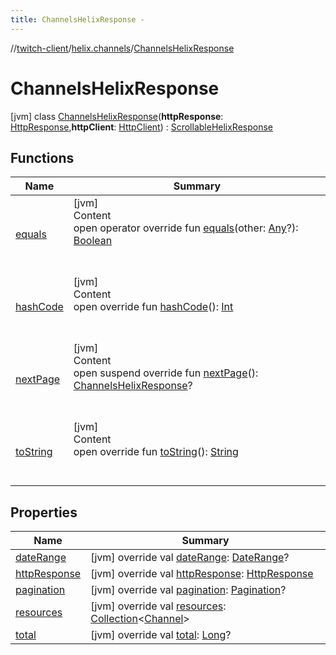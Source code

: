 ```yaml
---
title: ChannelsHelixResponse -
---
```

//[twitch-client](../../index.md)/[helix.channels](../index.md)/[ChannelsHelixResponse](index.md)



# ChannelsHelixResponse  
 [jvm] class [ChannelsHelixResponse](index.md)(**httpResponse**: [HttpResponse](),**httpClient**: [HttpClient]()) : [ScrollableHelixResponse](../../helix.http.model/-scrollable-helix-response/index.md)   


## Functions  
  
|  Name|  Summary| 
|---|---|
| [equals](https://kotlinlang.org/api/latest/jvm/stdlib/kotlin/-any/equals.html)| [jvm]  <br>Content  <br>open operator override fun [equals](https://kotlinlang.org/api/latest/jvm/stdlib/kotlin/-any/equals.html)(other: [Any](https://kotlinlang.org/api/latest/jvm/stdlib/kotlin/-any/index.html)?): [Boolean](https://kotlinlang.org/api/latest/jvm/stdlib/kotlin/-boolean/index.html)  <br><br><br>
| [hashCode](https://kotlinlang.org/api/latest/jvm/stdlib/kotlin/-any/hash-code.html)| [jvm]  <br>Content  <br>open override fun [hashCode](https://kotlinlang.org/api/latest/jvm/stdlib/kotlin/-any/hash-code.html)(): [Int](https://kotlinlang.org/api/latest/jvm/stdlib/kotlin/-int/index.html)  <br><br><br>
| [nextPage](next-page.md)| [jvm]  <br>Content  <br>open suspend override fun [nextPage](next-page.md)(): [ChannelsHelixResponse](index.md)?  <br><br><br>
| [toString](https://kotlinlang.org/api/latest/jvm/stdlib/kotlin/-any/to-string.html)| [jvm]  <br>Content  <br>open override fun [toString](https://kotlinlang.org/api/latest/jvm/stdlib/kotlin/-any/to-string.html)(): [String](https://kotlinlang.org/api/latest/jvm/stdlib/kotlin/-string/index.html)  <br><br><br>


## Properties  
  
|  Name|  Summary| 
|---|---|
| [dateRange](index.md#helix.channels/ChannelsHelixResponse/dateRange/#/PointingToDeclaration/)|  [jvm] override val [dateRange](index.md#helix.channels/ChannelsHelixResponse/dateRange/#/PointingToDeclaration/): [DateRange](../../helix.http.model/-date-range/index.md)?   <br>
| [httpResponse](index.md#helix.channels/ChannelsHelixResponse/httpResponse/#/PointingToDeclaration/)|  [jvm] override val [httpResponse](index.md#helix.channels/ChannelsHelixResponse/httpResponse/#/PointingToDeclaration/): [HttpResponse]()   <br>
| [pagination](index.md#helix.channels/ChannelsHelixResponse/pagination/#/PointingToDeclaration/)|  [jvm] override val [pagination](index.md#helix.channels/ChannelsHelixResponse/pagination/#/PointingToDeclaration/): [Pagination](../../helix.http.model/-pagination/index.md)?   <br>
| [resources](index.md#helix.channels/ChannelsHelixResponse/resources/#/PointingToDeclaration/)|  [jvm] override val [resources](index.md#helix.channels/ChannelsHelixResponse/resources/#/PointingToDeclaration/): [Collection](https://kotlinlang.org/api/latest/jvm/stdlib/kotlin.collections/-collection/index.html)<[Channel](../../helix.channels.model/-channel/index.md)>   <br>
| [total](index.md#helix.channels/ChannelsHelixResponse/total/#/PointingToDeclaration/)|  [jvm] override val [total](index.md#helix.channels/ChannelsHelixResponse/total/#/PointingToDeclaration/): [Long](https://kotlinlang.org/api/latest/jvm/stdlib/kotlin/-long/index.html)?   <br>

